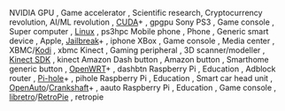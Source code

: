 NVIDIA GPU , Game accelerator , Scientific research, Cryptocurrency revolution, AI/ML revolution  , [CUDA](https://en.wikipedia.org/wiki/CUDA)+ ,  gpgpu 
Sony PS3 , Game console , Super computer , [Linux](https://en.wikipedia.org/wiki/PlayStation_3_cluster) , ps3hpc 
Mobile phone , Phone , Generic smart device , Apple, [Jailbreak](https://en.wikipedia.org/wiki/IOS_jailbreaking)+ , iphone 
XBox , Game console , Media center , XBMC/[Kodi](https://kodi.tv/) , xbmc 
Kinect , Gaming peripheral , 3D scanner/modeller , [Kinect SDK](https://developer.microsoft.com/en-us/windows/kinect) , kinect 
Amazon Dash button , Amazon button , Smarthome generic button , [OpenWRT](https://github.com/misc0110/dash-button/tree/master/openwrt)+ , dashbtn 
Raspberry Pi , Education , Adblock router , [Pi-hole](https://pi-hole.net/)+ , pihole 
Raspberry Pi , Education , Smart car head unit , [OpenAuto](https://github.com/f1xpl/openauto)/[Crankshaft](https://getcrankshaft.com)+ , aauto 
Raspberry Pi , Education , Game console , [libretro](https://www.libretro.com/)/[RetroPie](https://retropie.org.uk/) , retropie 